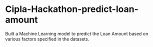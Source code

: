 # Cipla-Hackathon-predict-loan-amount
Built a Machine Learning model to predict the Loan Amount based on various factors specified in the datasets.
